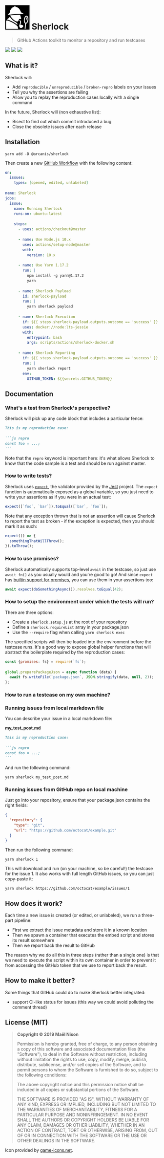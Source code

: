 # <img src="./logo.svg" width="80" /> Sherlock

> GitHub Actions toolkit to monitor a repository and run testcases

[![](https://img.shields.io/npm/v/@arcanis/sherlock.svg)]() [![](https://img.shields.io/npm/l/@arcanis/sherlock.svg)]() [![](https://img.shields.io/badge/status-experimental-red)]()

## What is it?

Sherlock will:

- Add `reproducible` / `unreproducible` / `broken-repro` labels on your issues
- Tell you why the assertions are failing
- Allow you to replay the reproduction cases locally with a single command

In the future, Sherlock will (non exhaustive list):

- Bisect to find out which commit introduced a bug
- Close the obsolete issues after each release

## Installation

```
yarn add -D @arcanis/sherlock
```

Then create a new [GitHub Workflow](https://help.github.com/en/articles/configuring-workflows) with the following content:

```yml
on:
  issues:
    types: [opened, edited, unlabeled]

name: Sherlock
jobs:
  issue:
    name: Running Sherlock
    runs-on: ubuntu-latest

    steps:
      - uses: actions/checkout@master

      - name: Use Node.js 10.x
        uses: actions/setup-node@master
        with:
          version: 10.x

      - name: Use Yarn 1.17.2
        run: |
          npm install -g yarn@1.17.2
          yarn

      - name: Sherlock Payload
        id: sherlock-payload
        run: |
          yarn sherlock payload

      - name: Sherlock Execution
        if: ${{ steps.sherlock-payload.outputs.outcome == 'success' }}
        uses: docker://node:lts-jessie
        with:
          entrypoint: bash
          args: scripts/actions/sherlock-docker.sh

      - name: Sherlock Reporting
        if: ${{ steps.sherlock-payload.outputs.outcome == 'success' }}
        run: |
          yarn sherlock report
        env:
          GITHUB_TOKEN: ${{secrets.GITHUB_TOKEN}}
```

## Documentation

### What's a test from Sherlock's perspective?

Sherlock will pick up any code block that includes a particular fence:

~~~markdown
This is my reproduction case:

```js repro
const foo = ...;
```
~~~

Note that the `repro` keyword is important here: it's what allows Sherlock to know that the code sample is a test and should be run against master.

### How to write tests?

Sherlock uses [`expect`](https://jestjs.io/docs/en/expect.html), the validator provided by the [Jest](http://github.com/facebook/jest) project. The `expect` function is automatically exposed as a global variable, so you just need to write your assertions as if you were in an actual test:

```js
expect([`foo`, `bar`]).toEqual([`bar`, `foo`]);
```

Note that any exception thrown that is not an assertion will cause Sherlock to report the test as broken - if the exception is expected, then you should mark it as such:

```js
expect(() => {
  somethingThatWillThrow();
}).toThrow();
```

### How to use promises?

Sherlock automatically supports top-level `await` in the testcase, so just use `await fn()` as you usually would and you're good to go! And since `expect` has [builtin support for promises](https://jestjs.io/docs/en/expect.html#resolves), you can use them in your assertions too:

```js
await expect(doSomethingAsync()).resolves.toEqual(42);
```

### How to setup the environment under which the tests will run?

There are three options:

  - Create a `sherlock.setup.js` at the root of your repository
  - Define a `sherlock.requireList` array in your package.json
  - Use the `--require` flag when calling `yarn sherlock exec`

The specified scripts will then be loaded into the environment before the testcase runs. It's a good way to expose global helper functions that will abstract the boilerplate required by the reproduction cases:

```js
const {promises: fs} = require(`fs`);

global.preparePackageJson = async function (data) {
  await fs.writeFile(`package.json`, JSON.stringify(data, null, 2));
};
```

### How to run a testcase on my own machine?

### Running issues from local markdown file

You can describe your issue in a local markdown file:

**my_test_post.md**

~~~markdown
This is my reproduction case:

```js repro
const foo = ...;
```
~~~

And run the following command:

```
yarn sherlock my_test_post.md
```

### Running issues from GitHub repo on local machine

Just go into your repository, ensure that your package.json contains the right fields:

```json
{
  "repository": {
    "type": "git",
    "url": "https://github.com/octocat/example.git"
  }
}
```

Then run the following command:

```
yarn sherlock 1
```

This will download and run (on your machine, so be careful!) the testcase for the issue 1. It also works with full length GitHub issues, so you can just copy-paste it:

```
yarn sherlock https://github.com/octocat/example/issues/1
```

## How does it work?

Each time a new issue is created (or edited, or unlabeled), we run a three-part pipeline:

- First we extract the issue metadata and store it in a known location
- Then we spawn a container that executes the embed script and stores its result somewhere
- Then we report back the result to GitHub

The reason why we do all this in three steps (rather than a single one) is that we need to execute the script within its own container in order to prevent it from accessing the GitHub token that we use to report back the result.

## How to make it better?

Some things that GitHub could do to make Sherlock better integrated:

- support CI-like status for issues (this way we could avoid polluting the comment thread)

## License (MIT)

> **Copyright © 2019 Maël Nison**
>
> Permission is hereby granted, free of charge, to any person obtaining a copy of this software and associated documentation files (the "Software"), to deal in the Software without restriction, including without limitation the rights to use, copy, modify, merge, publish, distribute, sublicense, and/or sell copies of the Software, and to permit persons to whom the Software is furnished to do so, subject to the following conditions:
>
> The above copyright notice and this permission notice shall be included in all copies or substantial portions of the Software.
>
> THE SOFTWARE IS PROVIDED "AS IS", WITHOUT WARRANTY OF ANY KIND, EXPRESS OR IMPLIED, INCLUDING BUT NOT LIMITED TO THE WARRANTIES OF MERCHANTABILITY, FITNESS FOR A PARTICULAR PURPOSE AND NONINFRINGEMENT. IN NO EVENT SHALL THE AUTHORS OR COPYRIGHT HOLDERS BE LIABLE FOR ANY CLAIM, DAMAGES OR OTHER LIABILITY, WHETHER IN AN ACTION OF CONTRACT, TORT OR OTHERWISE, ARISING FROM, OUT OF OR IN CONNECTION WITH THE SOFTWARE OR THE USE OR OTHER DEALINGS IN THE SOFTWARE.

Icon provided by [game-icons.net](https://game-icons.net/).
